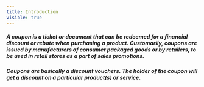 ```yaml
---
title: Introduction
visible: true
---
```


##### **A coupon is a ticket or document that can be redeemed for a financial discount or rebate when purchasing a product. Customarily, coupons are issued by manufacturers of consumer packaged goods or by retailers, to be used in retail stores as a part of sales promotions.**<br>
##### **Coupons are basically a discount vouchers. The holder of the coupon will get a discount on a particular product(s) or service.**